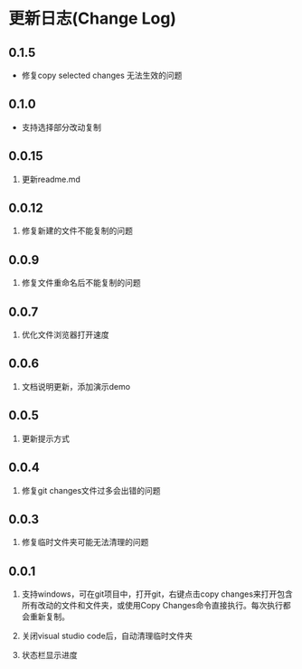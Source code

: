 # 更新日志(Change Log)

## 0.1.5

- 修复copy selected changes 无法生效的问题

## 0.1.0

- 支持选择部分改动复制

## 0.0.15

1. 更新readme.md

## 0.0.12

1. 修复新建的文件不能复制的问题

## 0.0.9

1. 修复文件重命名后不能复制的问题

## 0.0.7

1. 优化文件浏览器打开速度

## 0.0.6

1. 文档说明更新，添加演示demo

## 0.0.5

1. 更新提示方式

## 0.0.4

1. 修复git changes文件过多会出错的问题

## 0.0.3

1. 修复临时文件夹可能无法清理的问题

## 0.0.1

1. 支持windows，可在git项目中，打开git，右键点击copy changes来打开包含所有改动的文件和文件夹，或使用Copy Changes命令直接执行。每次执行都会重新复制。

2. 关闭visual studio code后，自动清理临时文件夹

3. 状态栏显示进度
